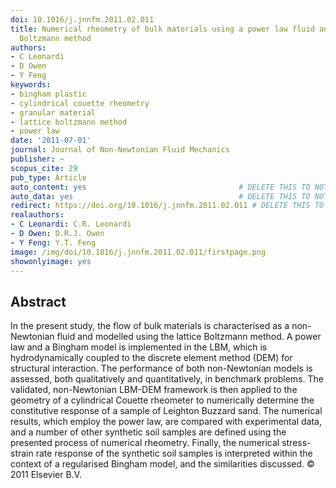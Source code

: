 ```yaml
---
doi: 10.1016/j.jnnfm.2011.02.011
title: Numerical rheometry of bulk materials using a power law fluid and the lattice
  Boltzmann method
authors:
- C Leonardi
- D Owen
- Y Feng
keywords:
- bingham plastic
- cylindrical couette rheometry
- granular material
- lattice boltzmann method
- power law
date: '2011-07-01'
journal: Journal of Non-Newtonian Fluid Mechanics
publisher: ~
scopus_cite: 29
pub_type: Article
auto_content: yes                                  # DELETE THIS TO NOT AUTO GENERATE CONTENT
auto_data: yes                                     # DELETE THIS TO NOT AUTO GENERATE METADATA
redirect: https://doi.org/10.1016/j.jnnfm.2011.02.011 # DELETE THIS TO NOT REDIRECT
realauthors:
- C Leonardi: C.R. Leonardi
- D Owen: D.R.J. Owen
- Y Feng: Y.T. Feng
image: /img/doi/10.1016/j.jnnfm.2011.02.011/firstpage.png
showonlyimage: yes
---
```



## Abstract
In the present study, the flow of bulk materials is characterised as a non-Newtonian fluid and modelled using the lattice Boltzmann method. A power law and a Bingham model is implemented in the LBM, which is hydrodynamically coupled to the discrete element method (DEM) for structural interaction. The performance of both non-Newtonian models is assessed, both qualitatively and quantitatively, in benchmark problems. The validated, non-Newtonian LBM-DEM framework is then applied to the geometry of a cylindrical Couette rheometer to numerically determine the constitutive response of a sample of Leighton Buzzard sand. The numerical results, which employ the power law, are compared with experimental data, and a number of other synthetic soil samples are defined using the presented process of numerical rheometry. Finally, the numerical stress-strain rate response of the synthetic soil samples is interpreted within the context of a regularised Bingham model, and the similarities discussed. © 2011 Elsevier B.V.
